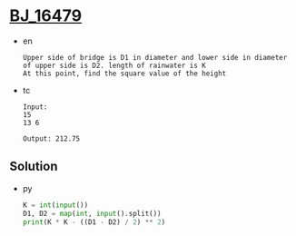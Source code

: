 # [BJ_16479](https://acmicpc.net/problem/16479)

* en

  ```en
  Upper side of bridge is D1 in diameter and lower side in diameter of upper side is D2. length of rainwater is K
  At this point, find the square value of the height
  ```

* tc

  ```tc
  Input:
  15
  13 6

  Output: 212.75
  ```

## Solution

* py

  ```py
  K = int(input())
  D1, D2 = map(int, input().split())
  print(K * K - ((D1 - D2) / 2) ** 2)
  ```
